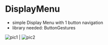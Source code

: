 # DisplayMenu

* simple Display Menu with 1 button navigation
* library needed: ButtonGestures

![pic1](https://github.com/fyrus7/FyrusEasyMenu/blob/main/image/IMG20231116092829.jpg) | ![pic2](https://github.com/fyrus7/FyrusEasyMenu/blob/main/image/IMG20231116092730.jpg)
